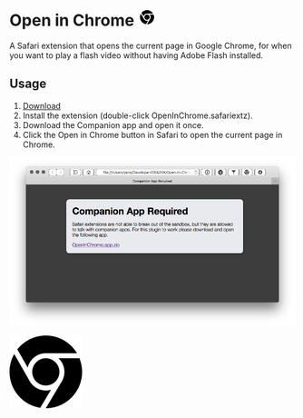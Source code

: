 # Open in Chrome ![icon](OpenInChrome.safariextension/Icon-32.png)

A Safari extension that opens the current page in Google Chrome, for when you want to play a flash video without having Adobe Flash installed.

## Usage

1. [Download](http://extensions.yannickweiss.com/OpenInChrome.safariextz)
2. Install the extension (double-click OpenInChrome.safariextz).
3. Download the Companion app and open it once.
4. Click the Open in Chrome button in Safari to open the current page in Chrome.

![screenshot](screenshot.png)

![icon](OpenInChrome.safariextension/Icon.png)
